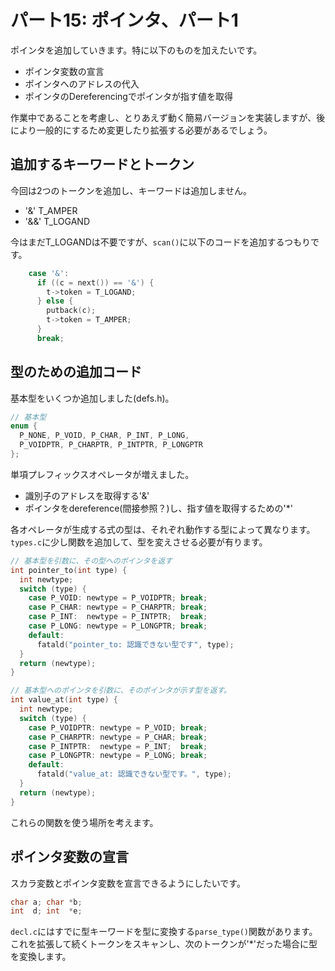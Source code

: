 # パート15: ポインタ、パート1

ポインタを追加していきます。特に以下のものを加えたいです。

- ポインタ変数の宣言
- ポインタへのアドレスの代入
- ポインタのDereferencingでポインタが指す値を取得

作業中であることを考慮し、とりあえず動く簡易バージョンを実装しますが、後により一般的にするため変更したり拡張する必要があるでしょう。

## 追加するキーワードとトークン

今回は2つのトークンを追加し、キーワードは追加しません。

- '&' T_AMPER
- '&&' T_LOGAND

今はまだT_LOGANDは不要ですが、`scan()`に以下のコードを追加するつもりです。

```c
    case '&':
      if ((c = next()) == '&') {
        t->token = T_LOGAND;
      } else {
        putback(c);
        t->token = T_AMPER;
      }
      break;
```

## 型のための追加コード

基本型をいくつか追加しました(defs.h)。

```c
// 基本型
enum {
  P_NONE, P_VOID, P_CHAR, P_INT, P_LONG,
  P_VOIDPTR, P_CHARPTR, P_INTPTR, P_LONGPTR
};
```

単項プレフィックスオペレータが増えました。

- 識別子のアドレスを取得する'&'
- ポインタをdereference(間接参照？)し、指す値を取得するための'*'

各オペレータが生成する式の型は、それぞれ動作する型によって異なります。`types.c`に少し関数を追加して、型を変えさせる必要が有ります。

```c
// 基本型を引数に、その型へのポインタを返す
int pointer_to(int type) {
  int newtype;
  switch (type) {
    case P_VOID: newtype = P_VOIDPTR; break;
    case P_CHAR: newtype = P_CHARPTR; break;
    case P_INT:  newtype = P_INTPTR;  break;
    case P_LONG: newtype = P_LONGPTR; break;
    default:
      fatald("pointer_to: 認識できない型です", type);
  }
  return (newtype);
}

// 基本型へのポインタを引数に、そのポインタが示す型を返す。
int value_at(int type) {
  int newtype;
  switch (type) {
    case P_VOIDPTR: newtype = P_VOID; break;
    case P_CHARPTR: newtype = P_CHAR; break;
    case P_INTPTR:  newtype = P_INT;  break;
    case P_LONGPTR: newtype = P_LONG; break;
    default:
      fatald("value_at: 認識できない型です。", type);
  }
  return (newtype);
}
```

これらの関数を使う場所を考えます。

## ポインタ変数の宣言

スカラ変数とポインタ変数を宣言できるようにしたいです。

```c
char a; char *b;
int  d; int  *e;
```

`decl.c`にはすでに型キーワードを型に変換する`parse_type()`関数があります。これを拡張して続くトークンをスキャンし、次のトークンが'*'だった場合に型を変換します。
